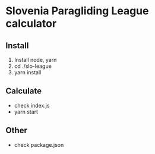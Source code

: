# Slovenia Paragliding League calculator

## Install
1. Install node, yarn
2. cd ./slo-league
3. yarn install

## Calculate
- check index.js
- yarn start

## Other
- check package.json
